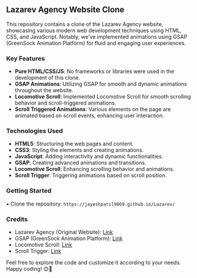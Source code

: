 ## Lazarev Agency Website Clone

This repository contains a clone of the Lazarev Agency website, showcasing various modern web development techniques using HTML, CSS, and JavaScript. Notably, we've implemented animations using GSAP (GreenSock Animation Platform) for fluid and engaging user experiences. 

### Key Features
- **Pure HTML/CSS/JS**: No frameworks or libraries were used in the development of this clone.
- **GSAP Animations**: Utilizing GSAP for smooth and dynamic animations throughout the website.
- **Locomotive Scroll**: Implemented Locomotive Scroll for smooth scrolling behavior and scroll-triggered animations.
- **Scroll Triggered Animations**: Various elements on the page are animated based on scroll events, enhancing user interaction.

### Technologies Used
- **HTML5**: Structuring the web pages and content.
- **CSS3**: Styling the elements and creating animations.
- **JavaScript**: Adding interactivity and dynamic functionalities.
- **GSAP**: Creating advanced animations and transitions.
- **Locomotive Scroll**: Enhancing scrolling behavior and animations.
- **Scroll Trigger**: Triggering animations based on scroll position.
### Getting Started

• Clone the repository: `https://jayeshpatil9869.github.io/Lazarev/`


### Credits
- Lazarev Agency (Original Website): [Link](https://www.lazarev.agency/)
- GSAP (GreenSock Animation Platform): [Link](https://greensock.com/gsap/)
- Locomotive Scroll: [Link](https://github.com/locomotivemtl/locomotive-scroll)
- Scroll Trigger: [Link](https://greensock.com/docs/v3/Plugins/ScrollTrigger)

Feel free to explore the code and customize it according to your needs. Happy coding! 😊🚀
